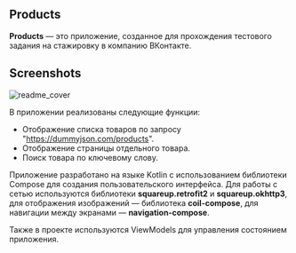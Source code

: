 ## Products

**Products** — это приложение, созданное для прохождения тестового задания на стажировку в компанию ВКонтакте. 

## Screenshots
![readme_cover](https://github.com/Boris7000/Products/blob/master/assets/homePage.png")

В приложении реализованы следующие функции:
* Отображение списка товаров по запросу "https://dummyjson.com/products".
* Отображение страницы отдельного товара.
* Поиск товара по ключевому слову.

Приложение разработано на языке Kotlin с использованием библиотеки Compose для создания пользовательского интерфейса. 
Для работы с сетью используются библиотеки **squareup.retrofit2** и **squareup.okhttp3**, для отображения изображений — библиотека **coil-compose**, для навигации между экранами — **navigation-compose**.

Также в проекте используются ViewModels для управления состоянием приложения.
